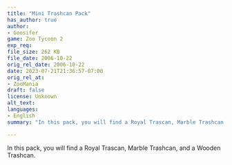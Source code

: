 ```yaml
---
title: "Mini Trashcan Pack"
has_author: true
author: 
- Goosifer
game: Zoo Tycoon 2
exp_req: 
file_size: 262 KB
file_date: 2006-10-22
orig_rel_date: 2006-10-22
date: 2023-07-21T21:36:57-07:00
orig_rel_at: 
- ZooMania
draft: false
license: Unknown
alt_text: 
languages:
- English
summary: "In this pack, you will find a Royal Trascan, Marble Trashcan, and a Wooden Trashcan. "

---
```


In this pack, you will find a Royal Trascan, Marble Trashcan, and a Wooden Trashcan. 